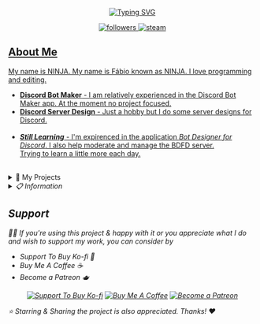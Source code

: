 <p align="center"> <a href="https://git.io/typing-svg"><img src="https://readme-typing-svg.herokuapp.com?font=Fira+Code&pause=1000&color=F7F7F7&width=435&lines=Hello+there%2C+I'm+NINJA!+%E2%98%95;Working+with+Discord+Projects+%E2%9C%85" alt="Typing SVG" /></a> </p>

<p align = "center"> <a href="https://github.com/OutroNinja"> <img alt="followers" title="Follow Me" src="https://img.shields.io/github/followers/DanielSDSXX?color=00adee&labelColor=1155ba&style=for-the-badge&logo=github&label=Follow%20me" />
<a href="https://github.com/OutroNinja"> <img alt = "steam" title="Steam" src="https://img.shields.io/badge/steam-%23000000.svg?&style=for-the-badge&logo=steam&logoColor=white&colorB=00adee" /> </p>

<h2> About Me </h2> <p align="left"> <p> My name is NINJA. My name is Fábio known as NINJA. I love programming and editing.</p> <ul> <li><strong>
Discord Bot Maker</strong> - I am relatively experienced in the Discord Bot Maker app. At the moment no project focused.</li> <li><strong>
Discord Server Design</strong> - Just a hobby but I do some server designs for Discord.</li> <br/>
 
<li><strong><em>Still Learning</em></strong> - I'm expirenced in the application <em>Bot Designer for Discord</em>. I also help moderate and manage the BDFD server.</li> 
Trying to learn a little more each day. </ul> </p> </a><br/>

<details> <summary>💫 My Projects</summary>
<p align="left"> 
<h2>Projects</h2> 
<p><em> Projects I'm currently working on. Some are not here yet.</p> 
<ul><h3>Frequent Contributor Of</h3></ul>
<li> Nothing - Really nothing here </li>
<li> <a href="https://github.com/OutroNinja">Dont Click</a> - Pls just dont click here.</p> </details>

<details> <summary>📋 Information</summary>
<a href="https://github.com/anuraghazra/github-readme-stats"><img alt="Daniel's Github Stats" src="https://denvercoder1-github-readme-stats.vercel.app/api?username=DanielSDSXX&show_icons=true&count_private=true&theme=react&hide_border=true&bg_color=0D1117" /></a> <a href="https://github.com/anuraghazra/github-readme-stats"><img alt="Daniel's Top Languages" src="https://denvercoder1-github-readme-stats.vercel.app/api/top-langs/?username=DanielSDSXX&langs_count=8&layout=compact&theme=react&hide_border=true&bg_color=0D1117" /></a> <br/> </details>

## Support 
👍🏻 If you're using this project & happy with it or you appreciate what I do and wish to support my work, you can consider by 
- Support To Buy Ko-fi 🍵
- Buy Me A Coffee ☕️
- Become a Patreon 🫖
<div align='center'>
 
 [![](https://img.shields.io/badge/Ko_fi-FF5E5B?style=for-the-badge&logo=Ko-fi&logoColor=white "Support To Buy Ko-fi")](https://ko-fi.com/nezukobot)  [![](https://img.shields.io/badge/Buy_Me_A_Coffee-FFDD00?style=for-the-badge&logo=buy-me-a-coffee&logoColor=black "Buy Me A Coffee")](https://buymeacoffee.com/officialnezuko)  [![](https://img.shields.io/badge/Patreon-F96854?style=for-the-badge&logo=Patreon&logoColor=white "Become a Patreon")](https://patreon.com/nezukobot)
 
</div>
⭐️ Starring & Sharing the project is also appreciated. Thanks! ❤️
